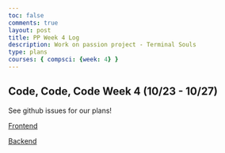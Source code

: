 ```yaml
---
toc: false
comments: true
layout: post
title: PP Week 4 Log
description: Work on passion project - Terminal Souls
type: plans
courses: { compsci: {week: 4} }
---
```


## Code, Code, Code Week 4 (10/23 - 10/27)
See github issues for our plans!

[Frontend](https://github.com/M8tth3/ramjiJarmi/issues/4)

[Backend](https://github.com/dino596/JARMIRAMJI/issues/3)